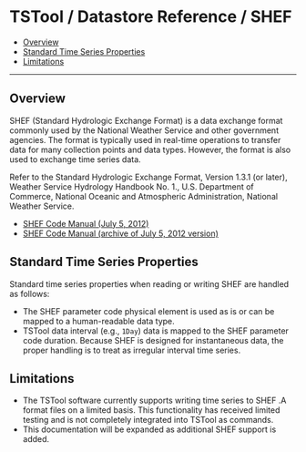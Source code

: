 # TSTool / Datastore Reference / SHEF #

*   [Overview](#overview)
*   [Standard Time Series Properties](#standard-time-series-properties)
*   [Limitations](#limitations)

--------------

## Overview ##

SHEF (Standard Hydrologic Exchange Format) is a data exchange format commonly used by the
National Weather Service and other government agencies.
The format is typically used in real-time operations to transfer
data for many collection points and data types.
However, the format is also used to exchange time series data.

Refer to the Standard Hydrologic Exchange Format, Version 1.3.1 (or later),
Weather Service Hydrology Handbook No. 1., U.S. Department of Commerce,
National Oceanic and Atmospheric Administration, National Weather Service.

*   [SHEF Code Manual (July 5, 2012)](https://www.weather.gov/media/mdl/SHEF_CodeManual_5July2012.pdf)
*   [SHEF Code Manual (archive of July 5, 2012 version)](SHEF_CodeManual_5July2012.pdf)

## Standard Time Series Properties ##

Standard time series properties when reading or writing SHEF are handled as follows:

*   The SHEF parameter code physical element is used as is or can be mapped to a human-readable data type.
*   TSTool data interval (e.g., `1Day`) data is mapped to the SHEF parameter code duration.
    Because SHEF is designed for instantaneous data,
    the proper handling is to treat as irregular interval time series.

## Limitations ##

*   The TSTool software currently supports writing time series to SHEF .A format files on a limited basis.
    This functionality has received limited testing and is not completely integrated into TSTool as commands.
*   This documentation will be expanded as additional SHEF support is added.
